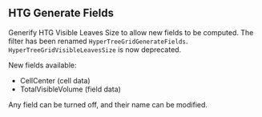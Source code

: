 ## HTG Generate Fields

Generify HTG Visible Leaves Size to allow new fields to be computed. The filter has been renamed `HyperTreeGridGenerateFields`.\
`HyperTreeGridVisibleLeavesSize` is now deprecated.

New fields available:
 - CellCenter (cell data)
 - TotalVisibleVolume (field data)

Any field can be turned off, and their name can be modified.
